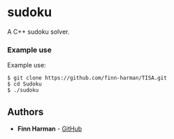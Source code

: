 # sudoku

A C++ sudoku solver.

### Example use

Example use:
```
$ git clone https://github.com/finn-harman/TISA.git
$ cd Sudoku
$ ./sudoku
```

## Authors

* **Finn Harman** - [GitHub](https://github.com/finn-harman)

